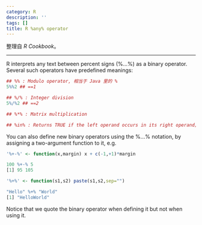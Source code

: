 ```yaml
---
category: R
description: ''
tags: []
title: R %any% operator
---
```


整理自 _R Cookbook_。

-----

R interprets any text between percent signs (%...%) as a binary operator. Several such operators have predefined meanings:

```r
## %% : Modulo operator, 相当于 Java 里的 %
5%%2 ## ==1

## %/% : Integer division
5%/%2 ## ==2

## %*% : Matrix multiplication

## %in% : Returns TRUE if the left operand occurs in its right operand; FALSE otherwise
```

You can also define new binary operators using the %...% notation, by assigning a two-argument function to it, e.g.

```r
'%+-%' <- function(x,margin) x + c(-1,+1)*margin

100 %+-% 5
[1] 95 105

'%+%' <- function(s1,s2) paste(s1,s2,sep="")

"Hello" %+% "World"
[1] "HelloWorld"
```

Notice that we quote the binary operator when defining it but not when using it.